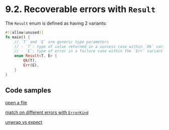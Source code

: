 # 9.2. Recoverable errors with `Result`

The `Result` enum is defined as having 2 variants:

```rust
#![allow(unused)]
fn main() {
    // `T` and `E` are generic type parameters
    // - `T`: type of value returned in a success case within `Ok` variant
    // - `E`: type of error in a failure case within the `Err` variant
    enum Result<T, E> {
        Ok(T),
        Err(E),
    }
}
```

## Code samples

[open a file](./crates/open_file/src/main.rs)

[match on different errors with `ErrorKind`](./crates/match_on_error_kind/src/main.rs)

[unwrap vs expect](./crates/unwrap_expect/src/main.rs)
